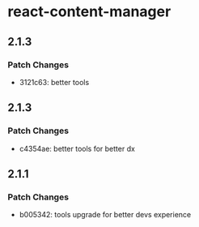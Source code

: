 # react-content-manager

## 2.1.3

### Patch Changes

- 3121c63: better tools

## 2.1.3

### Patch Changes

- c4354ae: better tools for better dx

## 2.1.1

### Patch Changes

- b005342: tools upgrade for better devs experience
